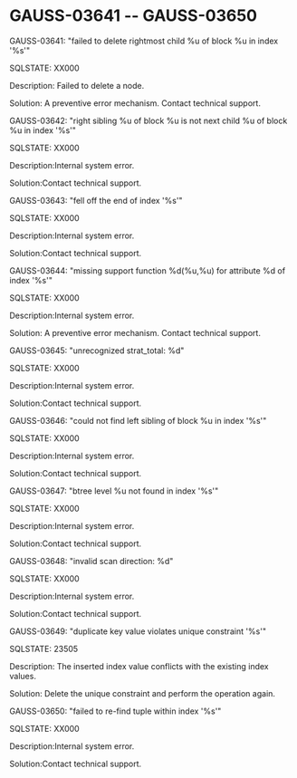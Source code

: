 # GAUSS-03641 -- GAUSS-03650<a name="EN-US_TOPIC_0302073514"></a>

GAUSS-03641: "failed to delete rightmost child %u of block %u in index '%s'"

SQLSTATE: XX000

Description: Failed to delete a node.

Solution: A preventive error mechanism. Contact technical support.

GAUSS-03642: "right sibling %u of block %u is not next child %u of block %u in index '%s'"

SQLSTATE: XX000

Description:Internal system error.

Solution:Contact technical support.

GAUSS-03643: "fell off the end of index '%s'"

SQLSTATE: XX000

Description:Internal system error.

Solution:Contact technical support.

GAUSS-03644: "missing support function %d\(%u,%u\) for attribute %d of index '%s'"

SQLSTATE: XX000

Description:Internal system error.

Solution: A preventive error mechanism. Contact technical support.

GAUSS-03645: "unrecognized strat\_total: %d"

SQLSTATE: XX000

Description:Internal system error.

Solution:Contact technical support.

GAUSS-03646: "could not find left sibling of block %u in index '%s'"

SQLSTATE: XX000

Description:Internal system error.

Solution:Contact technical support.

GAUSS-03647: "btree level %u not found in index '%s'"

SQLSTATE: XX000

Description:Internal system error.

Solution:Contact technical support.

GAUSS-03648: "invalid scan direction: %d"

SQLSTATE: XX000

Description:Internal system error.

Solution:Contact technical support.

GAUSS-03649: "duplicate key value violates unique constraint '%s'"

SQLSTATE: 23505

Description: The inserted index value conflicts with the existing index values.

Solution: Delete the unique constraint and perform the operation again.

GAUSS-03650: "failed to re-find tuple within index '%s'"

SQLSTATE: XX000

Description:Internal system error.

Solution:Contact technical support.

